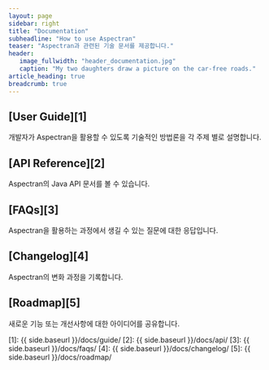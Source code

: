 ```yaml
---
layout: page
sidebar: right
title: "Documentation"
subheadline: "How to use Aspectran"
teaser: "Aspectran과 관련된 기술 문서를 제공합니다."
header:
   image_fullwidth: "header_documentation.jpg"
   caption: "My two daughters draw a picture on the car-free roads."
article_heading: true
breadcrumb: true
---
```


## [User Guide][1]
개발자가 Aspectran을 활용할 수 있도록 기술적인 방법론을 각 주제 별로 설명합니다.

## [API Reference][2]
Aspectran의 Java API 문서를 볼 수 있습니다.

## [FAQs][3]
Aspectran을 활용하는 과정에서 생길 수 있는 질문에 대한 응답입니다.

## [Changelog][4]
Aspectran의 변화 과정을 기록합니다.

## [Roadmap][5]
새로운 기능 또는 개선사항에 대한 아이디어를 공유합니다.

[1]: {{ side.baseurl }}/docs/guide/
[2]: {{ side.baseurl }}/docs/api/
[3]: {{ side.baseurl }}/docs/faqs/
[4]: {{ side.baseurl }}/docs/changelog/
[5]: {{ side.baseurl }}/docs/roadmap/
